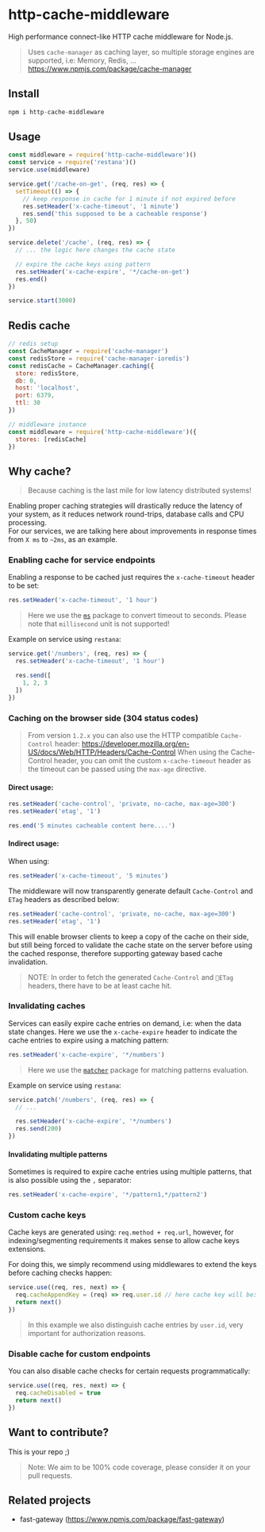 # http-cache-middleware
High performance connect-like HTTP cache middleware for Node.js. 

> Uses `cache-manager` as caching layer, so multiple
storage engines are supported, i.e: Memory, Redis, ... https://www.npmjs.com/package/cache-manager

## Install
```js 
npm i http-cache-middleware
```

## Usage
```js
const middleware = require('http-cache-middleware')()
const service = require('restana')()
service.use(middleware)

service.get('/cache-on-get', (req, res) => {
  setTimeout(() => {
    // keep response in cache for 1 minute if not expired before
    res.setHeader('x-cache-timeout', '1 minute')
    res.send('this supposed to be a cacheable response')
  }, 50)
})

service.delete('/cache', (req, res) => {
  // ... the logic here changes the cache state

  // expire the cache keys using pattern
  res.setHeader('x-cache-expire', '*/cache-on-get')
  res.end()
})

service.start(3000)
```
## Redis cache
```js
// redis setup
const CacheManager = require('cache-manager')
const redisStore = require('cache-manager-ioredis')
const redisCache = CacheManager.caching({
  store: redisStore,
  db: 0,
  host: 'localhost',
  port: 6379,
  ttl: 30
})

// middleware instance
const middleware = require('http-cache-middleware')({
  stores: [redisCache]
})
```

## Why cache? 
> Because caching is the last mile for low latency distributed systems!

Enabling proper caching strategies will drastically reduce the latency of your system, as it reduces network round-trips, database calls and CPU processing.  
For our services, we are talking here about improvements in response times from `X ms` to `~2ms`, as an example.

### Enabling cache for service endpoints
Enabling a response to be cached just requires the 
`x-cache-timeout` header to be set:
```js
res.setHeader('x-cache-timeout', '1 hour')
```
> Here we use the [`ms`](`https://www.npmjs.com/package/ms`) package to convert timeout to seconds. Please note that `millisecond` unit is not supported!  

Example on service using `restana`:
```js
service.get('/numbers', (req, res) => {
  res.setHeader('x-cache-timeout', '1 hour')

  res.send([
    1, 2, 3
  ])
})
```

### Caching on the browser side (304 status codes)
> From version `1.2.x` you can also use the HTTP compatible `Cache-Control` header: https://developer.mozilla.org/en-US/docs/Web/HTTP/Headers/Cache-Control
When using the Cache-Control header, you can omit the custom `x-cache-timeout` header as the timeout can be passed using the `max-age` directive. 

#### Direct usage: 
```js 
res.setHeader('cache-control', 'private, no-cache, max-age=300')
res.setHeader('etag', '1')

res.end('5 minutes cacheable content here....')
```

#### Indirect usage:
When using:
```js
res.setHeader('x-cache-timeout', '5 minutes')
```
The middleware will now transparently generate default `Cache-Control` and `ETag` headers as described below:
```js 
res.setHeader('cache-control', 'private, no-cache, max-age=300')
res.setHeader('etag', '1')
```
This will enable browser clients to keep a copy of the cache on their side, but still being forced to validate 
the cache state on the server before using the cached response, therefore supporting gateway based cache invalidation. 

> NOTE: In order to fetch the generated `Cache-Control` and `ETag` headers, there have to be at least cache hit.

### Invalidating caches 
Services can easily expire cache entries on demand, i.e: when the data state changes. Here we use the `x-cache-expire` header to indicate the cache entries to expire using a matching pattern:
```js
res.setHeader('x-cache-expire', '*/numbers')
```
> Here we use the [`matcher`](`https://www.npmjs.com/package/matcher`) package for matching patterns evaluation.

Example on service using `restana`:
```js
service.patch('/numbers', (req, res) => {
  // ...

  res.setHeader('x-cache-expire', '*/numbers')
  res.send(200)
})
```

#### Invalidating multiple patterns
Sometimes is required to expire cache entries using multiple patterns, that is also possible using the `,` separator:
```js
res.setHeader('x-cache-expire', '*/pattern1,*/pattern2')
```

### Custom cache keys
Cache keys are generated using: `req.method + req.url`, however, for indexing/segmenting requirements it makes sense to allow cache keys extensions.  

For doing this, we simply recommend using middlewares to extend the keys before caching checks happen:
```js
service.use((req, res, next) => {
  req.cacheAppendKey = (req) => req.user.id // here cache key will be: req.method + req.url + req.user.id  
  return next()
})
```
> In this example we also distinguish cache entries by `user.id`, very important for authorization reasons.

### Disable cache for custom endpoints
You can also disable cache checks for certain requests programmatically:
```js
service.use((req, res, next) => {
  req.cacheDisabled = true
  return next()
})
```

## Want to contribute?
This is your repo ;)  

> Note: We aim to be 100% code coverage, please consider it on your pull requests.

## Related projects
- fast-gateway (https://www.npmjs.com/package/fast-gateway)